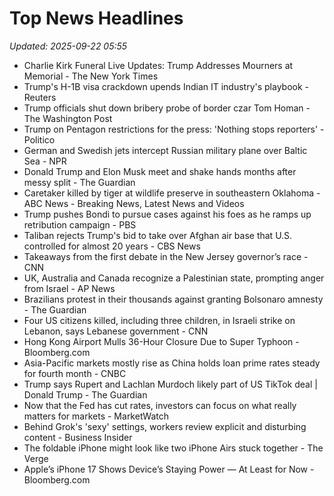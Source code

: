 # Top News Headlines

_Updated: 2025-09-22 05:55_

- Charlie Kirk Funeral Live Updates: Trump Addresses Mourners at Memorial - The New York Times
- Trump's H-1B visa crackdown upends Indian IT industry's playbook - Reuters
- Trump officials shut down bribery probe of border czar Tom Homan - The Washington Post
- Trump on Pentagon restrictions for the press: 'Nothing stops reporters' - Politico
- German and Swedish jets intercept Russian military plane over Baltic Sea - NPR
- Donald Trump and Elon Musk meet and shake hands months after messy split - The Guardian
- Caretaker killed by tiger at wildlife preserve in southeastern Oklahoma - ABC News - Breaking News, Latest News and Videos
- Trump pushes Bondi to pursue cases against his foes as he ramps up retribution campaign - PBS
- Taliban rejects Trump's bid to take over Afghan air base that U.S. controlled for almost 20 years - CBS News
- Takeaways from the first debate in the New Jersey governor’s race - CNN
- UK, Australia and Canada recognize a Palestinian state, prompting anger from Israel - AP News
- Brazilians protest in their thousands against granting Bolsonaro amnesty - The Guardian
- Four US citizens killed, including three children, in Israeli strike on Lebanon, says Lebanese government - CNN
- Hong Kong Airport Mulls 36-Hour Closure Due to Super Typhoon - Bloomberg.com
- Asia-Pacific markets mostly rise as China holds loan prime rates steady for fourth month - CNBC
- Trump says Rupert and Lachlan Murdoch likely part of US TikTok deal | Donald Trump - The Guardian
- Now that the Fed has cut rates, investors can focus on what really matters for markets - MarketWatch
- Behind Grok's 'sexy' settings, workers review explicit and disturbing content - Business Insider
- The foldable iPhone might look like two iPhone Airs stuck together - The Verge
- Apple’s iPhone 17 Shows Device’s Staying Power — At Least for Now - Bloomberg.com